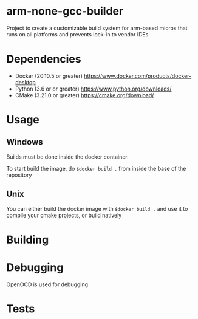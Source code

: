 # arm-none-gcc-builder

Project to create a customizable build system for arm-based micros that runs on all platforms and prevents lock-in to vendor IDEs

# Dependencies 

- Docker (20.10.5 or greater)   https://www.docker.com/products/docker-desktop
- Python (3.6 or or greater)    https://www.python.org/downloads/
- CMake  (3.21.0 or greater)    https://cmake.org/download/

# Usage

## Windows

Builds must be done inside the docker container. 

To start build the image, do `$docker build .` from inside the base of the repository

## Unix

You can either build the docker image with `$docker build .` and use it to compile your cmake projects, or build natively

# Building


# Debugging

OpenOCD is used for debugging

# Tests

